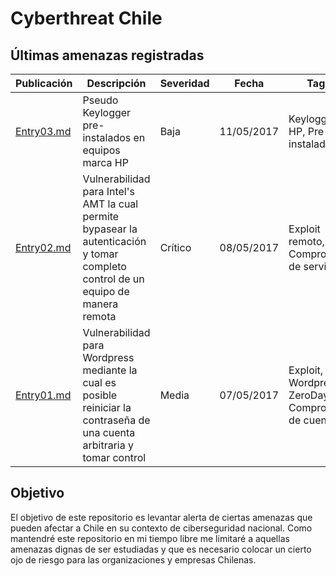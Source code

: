 # Cyberthreat Chile
## Últimas amenazas registradas

Publicación | Descripción | Severidad | Fecha     | Tags
-------     | ----------- | -------   |---------- | ---------
[Entry03.md](https://github.com/mdiazcl/cyberthreat/blob/master/threats/entry03.md) | Pseudo Keylogger pre-instalados en equipos marca HP | Baja | 11/05/2017 | Keylogger, HP, Pre-instalado
[Entry02.md](https://github.com/mdiazcl/cyberthreat/blob/master/threats/entry02.md) | Vulnerabilidad para Intel's AMT la cual permite bypasear la autenticación y tomar completo control de un equipo de manera remota | Crítico | 08/05/2017 | Exploit remoto, Compromiso de servidor
[Entry01.md](https://github.com/mdiazcl/cyberthreat/blob/master/threats/entry01.md) | Vulnerabilidad para Wordpress mediante la cual es posible reiniciar la contraseña de una cuenta arbitraria y tomar control | Media | 07/05/2017 | Exploit,  Wordpress, ZeroDay, Compromiso de cuentas

## Objetivo
El objetivo de este repositorio es levantar alerta de ciertas amenazas que pueden afectar a Chile en su contexto de ciberseguridad nacional. Como mantendré este repositorio en mi tiempo libre me limitaré a aquellas amenazas dignas de ser estudiadas y que es necesario colocar un cierto ojo de riesgo para las organizaciones y empresas Chilenas.
